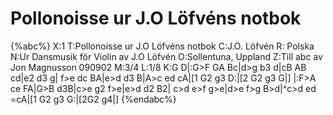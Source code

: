 # Pollonoisse ur J.O Löfvéns notbok

{%abc%}
X:1
T:Pollonoisse ur J.O Löfvéns notbok
C:J.O. Löfvén
R: Polska
N:Ur Dansmusik för Violin av J.O Löfvén
O:Sollentuna, Uppland
Z:Till abc av Jon Magnusson 090902
M:3/4
L:1/8
K:G
D|:G>F GA Bc|d>g b3 d|cB AB cd|e2 d3 g|
f>e dc BA|e>d d3 B|A>c ed cA|[1 G2 g3 D:|[2 G2 g3 G|]
|:F>A ce FA|G>B d3B|c>e g2 f>e|e>d d2 B2|
c>d e>f g>e|d>e f>g B>d|^c>d ed =cA|[1 G2 g3 G:|[2G2 g4|]
{%endabc%}

